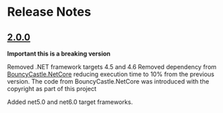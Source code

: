 
Release Notes
=============

## [2.0.0](https://github.com/dariogriffo/sha3.net/releases/tag/2.0.0)

**Important this is a breaking version**

Removed .NET framework targets 4.5 and 4.6
Removed dependency from [BouncyCastle.NetCore](https://www.nuget.org/packages/BouncyCastle.NetCore/) reducing execution time to 10% from the previous version.
The code from BouncyCastle.NetCore was introduced with the copyright as part of this project

Added net5.0 and net6.0 target frameworks.
